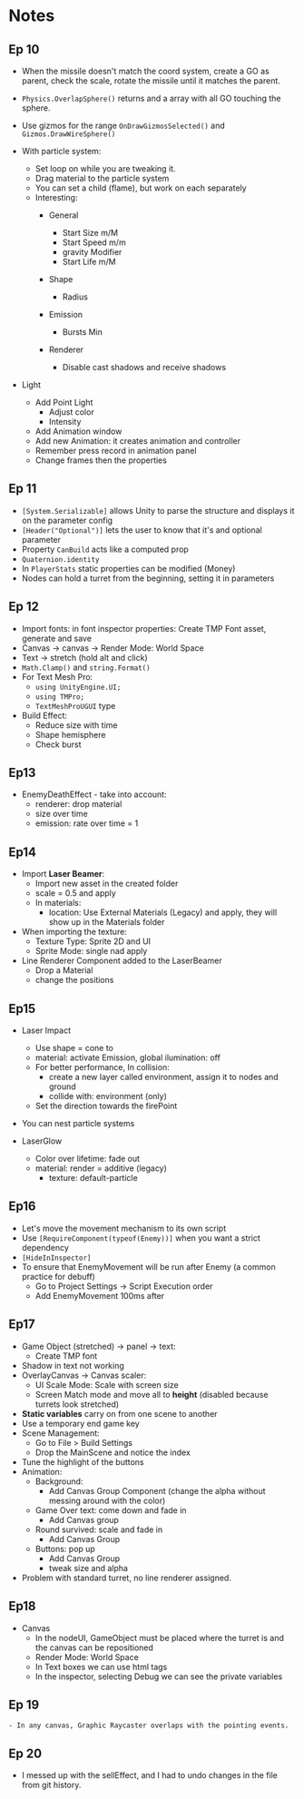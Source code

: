 

# Notes

## Ep 10
- When the missile doesn't match the coord system, create a GO as parent, check the scale, rotate the missile until it matches the parent.

- `Physics.OverlapSphere()` returns and a array with all GO touching the sphere.

- Use gizmos for the range `OnDrawGizmosSelected()` and `Gizmos.DrawWireSphere()`

- With particle system:
    - Set loop on while you are tweaking it.
    - Drag material to the particle system
    - You can set a child (flame), but work on each separately
    - Interesting:
        - General
            - Start Size m/M
            - Start Speed m/m
            - gravity Modifier
            - Start Life m/M

        - Shape
            - Radius
        - Emission
            - Bursts Min
        - Renderer
            - Disable cast shadows and receive shadows
- Light
    - Add Point Light
        - Adjust color
        - Intensity
    - Add Animation window
    - Add new Animation: it creates animation and controller
    - Remember press record in animation panel
    - Change frames then the properties


## Ep 11
- `[System.Serializable]` allows Unity to parse the structure and displays it on the parameter config
- `[Header("Optional")]` lets the user to know that it's and optional parameter
- Property `CanBuild` acts like a computed prop
- `Quaternion.identity`
- In `PlayerStats` static properties can be modified (Money)
- Nodes can hold a turret from the beginning, setting it in parameters


## Ep 12
- Import fonts: in font inspector properties: Create TMP Font asset, generate and save
- Canvas -> canvas -> Render Mode: World Space
- Text -> stretch (hold alt and click)
- `Math.Clamp()` and `string.Format()`
- For Text Mesh Pro:
    - `using UnityEngine.UI;`
    - `using TMPro;`
    - `TextMeshProUGUI` type
- Build Effect:
    - Reduce size with time
    - Shape hemisphere
    - Check burst

## Ep13
- EnemyDeathEffect - take into account:
    - renderer: drop material
    - size over time
    - emission: rate over time = 1

## Ep14
- Import **Laser Beamer**:
    - Import new asset in the created folder
    - scale = 0.5 and apply
    - In materials:
        - location: Use External Materials (Legacy) and apply, they will show up in the Materials folder
- When importing the texture:
    - Texture Type: Sprite 2D and UI
    - Sprite Mode: single nad apply
- Line Renderer Component added to the LaserBeamer
    - Drop a Material
    - change the positions

## Ep15
- Laser Impact
    - Use shape = cone to
    - material: activate Emission, global ilumination: off
    - For better performance, In collision:
        - create a new layer called environment, assign it to nodes and ground
        - collide with: environment (only)
    - Set the direction towards the firePoint

- You can nest particle systems

- LaserGlow
    - Color over lifetime: fade out
    - material: render = additive (legacy)
        - texture: default-particle

## Ep16
- Let's move the movement mechanism to its own script
- Use `[RequireComponent(typeof(Enemy))]` when you want a strict dependency
- `[HideInInspector]`
- To ensure that EnemyMovement will be run after Enemy (a common practice for debuff)
    - Go to Project Settings -> Script Execution order
    - Add EnemyMovement 100ms after


## Ep17
- Game Object (stretched) -> panel -> text:
    - Create TMP font
- Shadow in text not working
- OverlayCanvas -> Canvas scaler:
    - UI Scale Mode: Scale with screen size
    - Screen Match mode and move all to **height** (disabled because turrets look stretched)
- **Static variables** carry on from one scene to another
- Use a temporary end game key
- Scene Management:
    - Go to File > Build Settings
    - Drop the MainScene and notice the index
- Tune the highlight of the buttons
- Animation:
    - Background:
        - Add Canvas Group Component (change the alpha without messing around with the color)
    - Game Over text: come down and fade in
        - Add Canvas group
    - Round survived: scale and fade in
        - Add Canvas Group
    - Buttons: pop up
        - Add Canvas Group
        - tweak size and alpha
- Problem with standard turret, no line renderer assigned.

## Ep18
- Canvas
    - In the nodeUI, GameObject must be placed where the turret is and the canvas can be repositioned
    - Render Mode: World Space
    - In Text boxes we can use html tags
    - In the inspector, selecting Debug we can see the private variables

## Ep 19
    - In any canvas, Graphic Raycaster overlaps with the pointing events.

## Ep 20
- I messed up with the sellEffect, and I had to undo changes in the file from git history.


